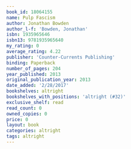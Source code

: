 ```yaml
---
book_id: 18064155
name: Pulp Fascism
author: Jonathan Bowden
author_l-f: 'Bowden, Jonathan'
isbn: 1935965646
isbn13: 9781935965640
my_rating: 0
average_rating: 4.22
publisher: 'Counter-Currents Publishing'
binding: Paperback
number_of_pages: 204
year_published: 2013
original_publication_year: 2013
date_added: '2/28/2017'
bookshelves: altright
bookshelves_with_positions: 'altright (#32)'
exclusive_shelf: read
read_count: 0
owned_copies: 0
price: 0
layout: book
categories: altright
tags: altright
---
```

